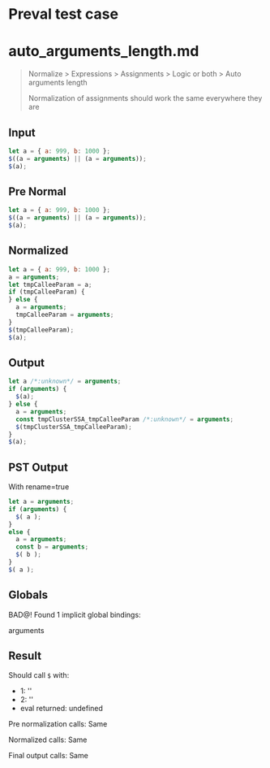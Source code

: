 # Preval test case

# auto_arguments_length.md

> Normalize > Expressions > Assignments > Logic or both > Auto arguments length
>
> Normalization of assignments should work the same everywhere they are

## Input

`````js filename=intro
let a = { a: 999, b: 1000 };
$((a = arguments) || (a = arguments));
$(a);
`````

## Pre Normal


`````js filename=intro
let a = { a: 999, b: 1000 };
$((a = arguments) || (a = arguments));
$(a);
`````

## Normalized


`````js filename=intro
let a = { a: 999, b: 1000 };
a = arguments;
let tmpCalleeParam = a;
if (tmpCalleeParam) {
} else {
  a = arguments;
  tmpCalleeParam = arguments;
}
$(tmpCalleeParam);
$(a);
`````

## Output


`````js filename=intro
let a /*:unknown*/ = arguments;
if (arguments) {
  $(a);
} else {
  a = arguments;
  const tmpClusterSSA_tmpCalleeParam /*:unknown*/ = arguments;
  $(tmpClusterSSA_tmpCalleeParam);
}
$(a);
`````

## PST Output

With rename=true

`````js filename=intro
let a = arguments;
if (arguments) {
  $( a );
}
else {
  a = arguments;
  const b = arguments;
  $( b );
}
$( a );
`````

## Globals

BAD@! Found 1 implicit global bindings:

arguments

## Result

Should call `$` with:
 - 1: '<Global Arguments>'
 - 2: '<Global Arguments>'
 - eval returned: undefined

Pre normalization calls: Same

Normalized calls: Same

Final output calls: Same
